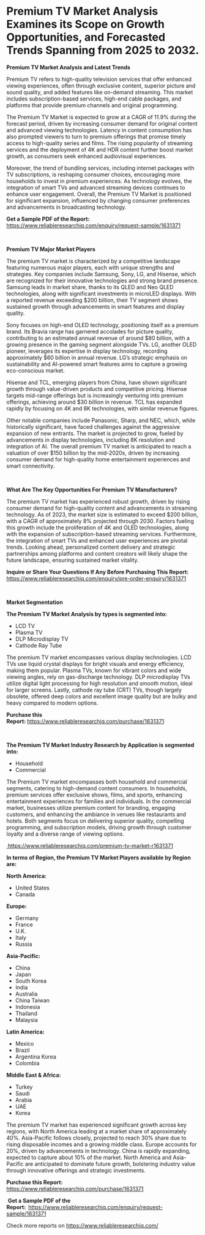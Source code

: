 <p><h1>Premium TV Market Analysis Examines its Scope on Growth Opportunities, and Forecasted Trends Spanning from 2025 to 2032.</h1></p><p><strong>Premium TV Market Analysis and Latest Trends</strong></p>
<p><p>Premium TV refers to high-quality television services that offer enhanced viewing experiences, often through exclusive content, superior picture and sound quality, and added features like on-demand streaming. This market includes subscription-based services, high-end cable packages, and platforms that provide premium channels and original programming.</p><p>The Premium TV Market is expected to grow at a CAGR of 11.9% during the forecast period, driven by increasing consumer demand for original content and advanced viewing technologies. Latency in content consumption has also prompted viewers to turn to premium offerings that promise timely access to high-quality series and films. The rising popularity of streaming services and the deployment of 4K and HDR content further boost market growth, as consumers seek enhanced audiovisual experiences.</p><p>Moreover, the trend of bundling services, including internet packages with TV subscriptions, is reshaping consumer choices, encouraging more households to invest in premium experiences. As technology evolves, the integration of smart TVs and advanced streaming devices continues to enhance user engagement. Overall, the Premium TV Market is positioned for significant expansion, influenced by changing consumer preferences and advancements in broadcasting technology.</p></p>
<p><strong>Get a Sample PDF of the Report:&nbsp;</strong> <a href="https://www.reliableresearchiq.com/enquiry/request-sample/1631371?utm_campaign=2243&utm_medium=2&utm_source=Github&utm_content=ia&utm_term=08022025&utm_id=premium-tv">https://www.reliableresearchiq.com/enquiry/request-sample/1631371</a></p>
<p>&nbsp;</p>
<p><strong>Premium TV Major Market Players</strong></p>
<p><p>The premium TV market is characterized by a competitive landscape featuring numerous major players, each with unique strengths and strategies. Key companies include Samsung, Sony, LG, and Hisense, which are recognized for their innovative technologies and strong brand presence. Samsung leads in market share, thanks to its QLED and Neo QLED technologies, along with significant investments in microLED displays. With a reported revenue exceeding $200 billion, their TV segment shows sustained growth through advancements in smart features and display quality.</p><p>Sony focuses on high-end OLED technology, positioning itself as a premium brand. Its Bravia range has garnered accolades for picture quality, contributing to an estimated annual revenue of around $80 billion, with a growing presence in the gaming segment alongside TVs. LG, another OLED pioneer, leverages its expertise in display technology, recording approximately $60 billion in annual revenue. LG’s strategic emphasis on sustainability and AI-powered smart features aims to capture a growing eco-conscious market.</p><p>Hisense and TCL, emerging players from China, have shown significant growth through value-driven products and competitive pricing. Hisense targets mid-range offerings but is increasingly venturing into premium offerings, achieving around $30 billion in revenue. TCL has expanded rapidly by focusing on 4K and 8K technologies, with similar revenue figures.</p><p>Other notable companies include Panasonic, Sharp, and NEC, which, while historically significant, have faced challenges against the aggressive expansion of new entrants. The market is projected to grow, fueled by advancements in display technologies, including 8K resolution and integration of AI. The overall premium TV market is anticipated to reach a valuation of over $150 billion by the mid-2020s, driven by increasing consumer demand for high-quality home entertainment experiences and smart connectivity.</p></p>
<p>&nbsp;</p>
<p><strong>What Are The Key Opportunities For Premium TV Manufacturers?</strong></p>
<p><p>The premium TV market has experienced robust growth, driven by rising consumer demand for high-quality content and advancements in streaming technology. As of 2023, the market size is estimated to exceed $200 billion, with a CAGR of approximately 8% projected through 2030. Factors fueling this growth include the proliferation of 4K and OLED technologies, along with the expansion of subscription-based streaming services. Furthermore, the integration of smart TVs and enhanced user experiences are pivotal trends. Looking ahead, personalized content delivery and strategic partnerships among platforms and content creators will likely shape the future landscape, ensuring sustained market vitality.</p></p>
<p><strong>Inquire or Share Your Questions If Any Before Purchasing This Report:</strong> <a href="https://www.reliableresearchiq.com/enquiry/pre-order-enquiry/1631371?utm_campaign=2243&utm_medium=2&utm_source=Github&utm_content=ia&utm_term=08022025&utm_id=premium-tv">https://www.reliableresearchiq.com/enquiry/pre-order-enquiry/1631371</a></p>
<p>&nbsp;</p>
<p><strong>Market Segmentation</strong></p>
<p><strong>The Premium TV Market Analysis by types is segmented into:</strong></p>
<p><ul><li>LCD TV</li><li>Plasma TV</li><li>DLP Microdisplay TV</li><li>Cathode Ray Tube</li></ul></p>
<p><p>The premium TV market encompasses various display technologies. LCD TVs use liquid crystal displays for bright visuals and energy efficiency, making them popular. Plasma TVs, known for vibrant colors and wide viewing angles, rely on gas-discharge technology. DLP microdisplay TVs utilize digital light processing for high resolution and smooth motion, ideal for larger screens. Lastly, cathode ray tube (CRT) TVs, though largely obsolete, offered deep colors and excellent image quality but are bulky and heavy compared to modern options.</p></p>
<p><strong>Purchase this Report:&nbsp;</strong><a href="https://www.reliableresearchiq.com/purchase/1631371?utm_campaign=2243&utm_medium=2&utm_source=Github&utm_content=ia&utm_term=08022025&utm_id=premium-tv">https://www.reliableresearchiq.com/purchase/1631371</a></p>
<p>&nbsp;</p>
<p><strong>The Premium TV Market Industry Research by Application is segmented into:</strong></p>
<p><ul><li>Household</li><li>Commercial</li></ul></p>
<p><p>The Premium TV market encompasses both household and commercial segments, catering to high-demand content consumers. In households, premium services offer exclusive shows, films, and sports, enhancing entertainment experiences for families and individuals. In the commercial market, businesses utilize premium content for branding, engaging customers, and enhancing the ambiance in venues like restaurants and hotels. Both segments focus on delivering superior quality, compelling programming, and subscription models, driving growth through customer loyalty and a diverse range of viewing options.</p></p>
<p><a href="https://www.reliableresearchiq.com/premium-tv-market-r1631371?utm_campaign=2243&utm_medium=2&utm_source=Github&utm_content=ia&utm_term=08022025&utm_id=premium-tv">&nbsp;https://www.reliableresearchiq.com/premium-tv-market-r1631371</a></p>
<p><strong>In terms of Region, the Premium TV Market Players available by Region are:</strong></p>
<p>
    <p> <strong> North America: </strong>
        <ul>
            <li>United States</li>
            <li>Canada</li>
        </ul>
        </p> 
    <p> <strong> Europe: </strong>
        <ul>
            <li>Germany</li>
            <li>France</li>
            <li>U.K.</li>
            <li>Italy</li>
            <li>Russia</li>
        </ul>
        </p> 
    <p> <strong> Asia-Pacific: </strong>
        <ul>
            <li>China</li>
            <li>Japan</li>
            <li>South Korea</li>
            <li>India</li>
            <li>Australia</li>
            <li>China Taiwan</li>
            <li>Indonesia</li>
            <li>Thailand</li>
            <li>Malaysia</li>
        </ul>
        </p> 
    <p> <strong> Latin America: </strong>
        <ul>
            <li>Mexico</li>
            <li>Brazil</li>
            <li>Argentina Korea</li>
            <li>Colombia</li>
        </ul>
        </p> 
    <p> <strong> Middle East & Africa: </strong>
        <ul>
            <li>Turkey</li>
            <li>Saudi</li>
            <li>Arabia</li>
            <li>UAE</li>
            <li>Korea</li>
        </ul>
    </p>
    </p>
<p><p>The premium TV market has experienced significant growth across key regions, with North America leading at a market share of approximately 40%. Asia-Pacific follows closely, projected to reach 30% share due to rising disposable incomes and a growing middle class. Europe accounts for 20%, driven by advancements in technology. China is rapidly expanding, expected to capture about 10% of the market. North America and Asia-Pacific are anticipated to dominate future growth, bolstering industry value through innovative offerings and strategic investments.</p></p>
<p><strong>Purchase this Report: </strong><a href="https://www.reliableresearchiq.com/purchase/1631371?utm_campaign=2243&utm_medium=2&utm_source=Github&utm_content=ia&utm_term=08022025&utm_id=premium-tv">https://www.reliableresearchiq.com/purchase/1631371</a></p>
<p>&nbsp;<strong>Get a Sample PDF of the Report:&nbsp;&nbsp;</strong><a href="https://www.reliableresearchiq.com/enquiry/request-sample/1631371?utm_campaign=2243&utm_medium=2&utm_source=Github&utm_content=ia&utm_term=08022025&utm_id=premium-tv">https://www.reliableresearchiq.com/enquiry/request-sample/1631371</a></p>
<p><strong></strong></p>
<p>Check more reports on <a href="https://www.reliableresearchiq.com/?utm_campaign=2243&utm_medium=2&utm_source=Github&utm_content=ia&utm_term=08022025&utm_id=premium-tv">https://www.reliableresearchiq.com/</a></p>